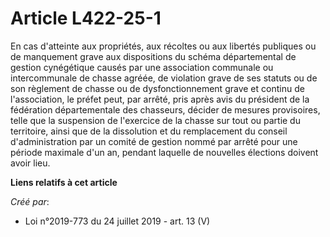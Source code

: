 # Article L422-25-1

En cas d'atteinte aux propriétés, aux récoltes ou aux libertés publiques ou de manquement grave aux dispositions du schéma
départemental de gestion cynégétique causés par une association communale ou intercommunale de chasse agréée, de violation
grave de ses statuts ou de son règlement de chasse ou de dysfonctionnement grave et continu de l'association, le préfet peut,
par arrêté, pris après avis du président de la fédération départementale des chasseurs, décider de mesures provisoires, telle
que la suspension de l'exercice de la chasse sur tout ou partie du territoire, ainsi que de la dissolution et du remplacement
du conseil d'administration par un comité de gestion nommé par arrêté pour une période maximale d'un an, pendant laquelle de
nouvelles élections doivent avoir lieu.

**Liens relatifs à cet article**

_Créé par_:

  - Loi n°2019-773 du 24 juillet 2019 - art. 13 (V)
